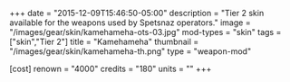 +++
date = "2015-12-09T15:46:50-05:00"
description = "Tier 2 skin available for the weapons used by Spetsnaz operators."
image = "/images/gear/skin/kamehameha-ots-03.jpg"
mod-types = "skin"
tags = ["skin","Tier 2"]
title = "Kamehameha"
thumbnail = "/images/gear/skin/kamehameha-th.png"
type = "weapon-mod"

[cost]
  renown = "4000"
  credits = "180"
  units = ""
+++
